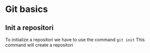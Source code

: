 # Git basics

## Init a repositori

To initialize a repositori we have to use the command `git init`
This command will create a repositori 